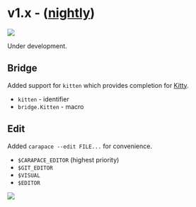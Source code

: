 # v1.x - ([nightly](../install/selfupdate.md))

![](./v1.x/banner.png)

Under development.

## Bridge

Added support for `kitten` which provides completion for [Kitty](https://sw.kovidgoyal.net/kitty/).

- `kitten` - identifier
- `bridge.Kitten` - macro

## Edit

Added `carapace --edit FILE...` for convenience.

- `$CARAPACE_EDITOR` (highest priority)
- `$GIT_EDITOR`
- `$VISUAL`
- `$EDITOR`

![](./v1.x/edit.cast)
